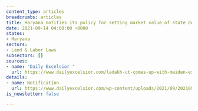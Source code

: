 ```yaml
---
content_type: articles
breadcrumbs: articles
title: Haryana notifies its policy for setting market value of state department land
date: 2021-09-14 04:00:00 +0000
states:
- Haryana
sectors:
- Land & Labor Laws
subsectors: []
sources:
- name: 'Daily Excelsior '
  url: https://www.dailyexcelsior.com/ladakh-ut-comes-up-with-maiden-excise-policy/
details:
- name: Notification
  url: https://www.dailyexcelsior.com/wp-content/uploads/2021/09/2021091180.pdf
is_newsletter: false

---
```

